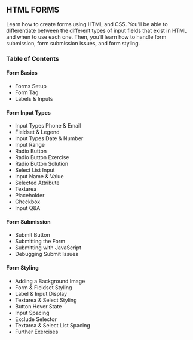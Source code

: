## HTML FORMS
Learn how to create forms using HTML and CSS. You’ll be able to differentiate between the different types of input fields that exist in HTML and when to use each one. Then, you’ll learn how to handle form submission, form submission issues, and form styling.

### Table of Contents
#### Form Basics
- Forms Setup
- Form Tag
- Labels & Inputs

#### Form Input Types
- Input Types Phone & Email
- Fieldset & Legend
- Input Types Date & Number
- Input Range
- Radio Button
- Radio Button Exercise
- Radio Button Solution
- Select List Input
- Input Name & Value
- Selected Attribute
- Textarea
- Placeholder
- Checkbox
- Input Q&A

#### Form Submission
- Submit Button
- Submitting the Form
- Submitting with JavaScript
- Debugging Submit Issues

#### Form Styling
- Adding a Background Image
- Form & Fieldset Styling
- Label & Input Display
- Textarea & Select Styling
- Button Hover State
- Input Spacing
- Exclude Selector
- Textarea & Select List Spacing
- Further Exercises